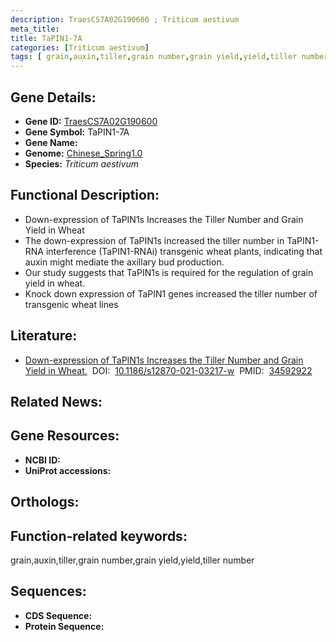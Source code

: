 ```yaml
---
description: TraesCS7A02G190600 ; Triticum aestivum
meta_title:
title: TaPIN1-7A
categories: [Triticum aestivum]
tags: [ grain,auxin,tiller,grain number,grain yield,yield,tiller number ]
---
```


## Gene Details:
- **Gene ID:**	[TraesCS7A02G190600]()
- **Gene Symbol:** TaPIN1-7A
- **Gene Name:** 
- **Genome:** [Chinese_Spring1.0]()
- **Species:** *Triticum aestivum*

## Functional Description:
   - Down-expression of TaPIN1s Increases the Tiller Number and Grain Yield in Wheat
   - The down-expression of TaPIN1s increased the tiller number in TaPIN1-RNA interference (TaPIN1-RNAi) transgenic wheat plants, indicating that auxin might mediate the axillary bud production.
   - Our study suggests that TaPIN1s is required for the regulation of grain yield in wheat.
   - Knock down expression of TaPIN1 genes increased the tiller number of transgenic wheat lines

## Literature:
   - [Down-expression of TaPIN1s Increases the Tiller Number and Grain Yield in Wheat.]( https://bmcplantbiol.biomedcentral.com/articles/10.1186/s12870-021-03217-w)&nbsp;&nbsp;DOI:&nbsp;&nbsp;[10.1186/s12870-021-03217-w](https://bmcplantbiol.biomedcentral.com/articles/10.1186/s12870-021-03217-w)&nbsp;&nbsp;PMID:&nbsp;&nbsp;[34592922](https://pubmed.ncbi.nlm.nih.gov/34592922/)

## Related News:

## Gene Resources:
- **NCBI ID:** [](https://www.ncbi.nlm.nih.gov/gene/?term=)
- **UniProt accessions:** [](https://www.uniprot.org/uniprotkb//entry)

## Orthologs:

## Function-related keywords:
grain,auxin,tiller,grain number,grain yield,yield,tiller number

## Sequences:
- **CDS Sequence:**
- **Protein Sequence:**
